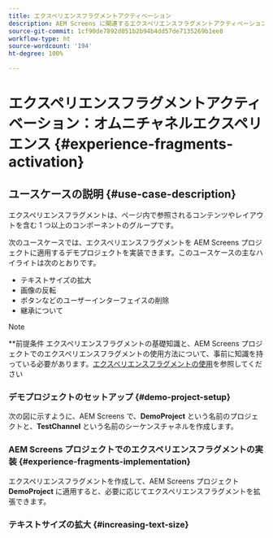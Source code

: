 ```yaml
---
title: エクスペリエンスフラグメントアクティベーション
description: AEM Screens に関連するエクスペリエンスフラグメントアクティベーションについて学ぶのに役立つユースケース例です。
source-git-commit: 1cf90de7892d051b2b94b4dd57de7135269b1ee8
workflow-type: ht
source-wordcount: '194'
ht-degree: 100%

---
```



# エクスペリエンスフラグメントアクティベーション：オムニチャネルエクスペリエンス {#experience-fragments-activation}

## ユースケースの説明 {#use-case-description}

エクスペリエンスフラグメントは、ページ内で参照されるコンテンツやレイアウトを含む 1 つ以上のコンポーネントのグループです。

次のユースケースでは、エクスペリエンスフラグメントを AEM Screens プロジェクトに適用するデモプロジェクトを実装できます。このユースケースの主なハイライトは次のとおりです。

* テキストサイズの拡大
* 画像の反転
* ボタンなどのユーザーインターフェイスの削除
* 継承について

>[!NOTE]
>**前提条件
>エクスペリエンスフラグメントの基礎知識と、AEM Screens プロジェクトでのエクスペリエンスフラグメントの使用方法について、事前に知識を持っている必要があります。[エクスペリエンスフラグメントの使用](/help/user-guide/experience-fragments-in-screens.md)を参照してください

### デモプロジェクトのセットアップ {#demo-project-setup}

次の図に示すように、AEM Screens で、**DemoProject** という名前のプロジェクトと、**TestChannel** という名前のシーケンスチャネルを作成します。

### AEM Screens プロジェクトでのエクスペリエンスフラグメントの実装 {#experience-fragments-implementation}

エクスペリエンスフラグメントを作成して、AEM Screens プロジェクト **DemoProject** に適用すると、必要に応じてエクスペリエンスフラグメントを拡張できます。

### テキストサイズの拡大 {#increasing-text-size}






